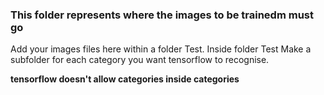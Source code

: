 ### This folder represents where the images to be trainedm must go

Add your images files here within a folder Test.
Inside folder Test
Make a subfolder for each category you want tensorflow to recognise.

**tensorflow doesn't allow categories inside categories**
